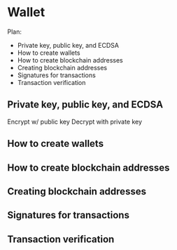 # Wallet 

Plan:

* Private key, public key, and ECDSA
* How to create wallets 
* How to create blockchain addresses
* Creating blockchain addresses
* Signatures for transactions
* Transaction verification


## Private key, public key, and ECDSA 
Encrypt w/ public key
Decrypt with private key


## How to create wallets  

## How to create blockchain addresses 

## Creating blockchain addresses 

## Signatures for transactions

## Transaction verification 
